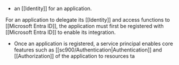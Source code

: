 - an [[Identity]] for an application.

For an application to delegate its [[Identity]] and access functions to [[Microsoft Entra ID]], the application must first be registered with [[Microsoft Entra ID]] to enable its integration.
- Once an application is registered, a service principal enables core features such as [[sc900/Authentication|Authentication]] and [[Authorization]] of the application to resources ta